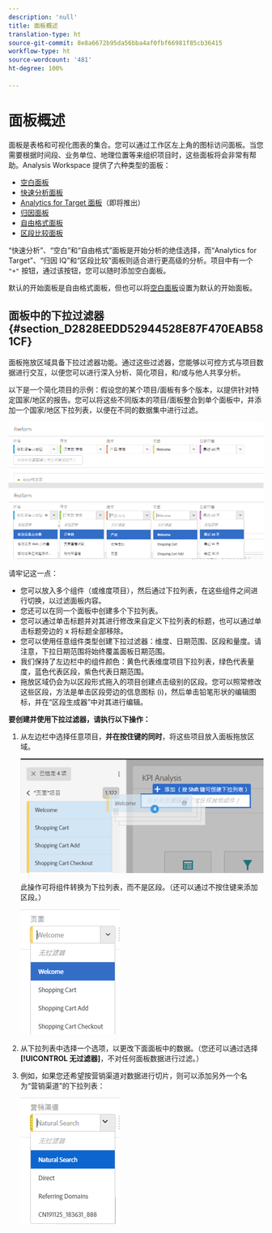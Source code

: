 ```yaml
---
description: 'null'
title: 面板概述
translation-type: ht
source-git-commit: 8e8a6672b95da56bba4af0fbf66981f85cb36415
workflow-type: ht
source-wordcount: '481'
ht-degree: 100%

---
```



# 面板概述

面板是表格和可视化图表的集合。您可以通过工作区左上角的图标访问面板。当您需要根据时间段、业务单位、地理位置等来组织项目时，这些面板将会非常有帮助。Analysis Workspace 提供了六种类型的面板：

* [空白面板](blank-panel.md)
* [快速分析面板](quickinsight.md)
* [Analytics for Target 面板](a4t-panel.md)（即将推出）
* [归因面板](attribution.md)
* [自由格式面板](freeform-panel.md)
* [区段比较面板](c-segment-comparison/segment-comparison.md)

“快速分析”、“空白”和“自由格式”面板是开始分析的绝佳选择，而“Analytics for Target”、“归因 IQ”和“区段比较”面板则适合进行更高级的分析。项目中有一个 `"+"` 按钮，通过该按钮，您可以随时添加空白面板。

默认的开始面板是自由格式面板，但也可以将[空白面板](/help/analyze/analysis-workspace/c-panels/blank-panel.md)设置为默认的开始面板。

## 面板中的下拉过滤器 {#section_D2828EEDD52944528E87F470EAB581CF}

面板拖放区域具备下拉过滤器功能。通过这些过滤器，您能够以可控方式与项目数据进行交互，以便您可以进行深入分析、简化项目，和/或与他人共享分析。

以下是一个简化项目的示例：假设您的某个项目/面板有多个版本，以提供针对特定国家/地区的报告。您可以将这些不同版本的项目/面板整合到单个面板中，并添加一个国家/地区下拉列表，以便在不同的数据集中进行过滤。

![](assets/dropdowns.png)

请牢记这一点：

* 您可以放入多个组件（或维度项目），然后通过下拉列表，在这些组件之间进行切换，以过滤面板内容。
* 您还可以在同一个面板中创建多个下拉列表。
* 您可以通过单击标题并对其进行修改来自定义下拉列表的标题，也可以通过单击标题旁边的 x 将标题全部移除。
* 您可以使用任意组件类型创建下拉过滤器：维度、日期范围、区段和量度。请注意，下拉日期范围将始终覆盖面板日期范围。
* 我们保持了左边栏中的组件颜色：黄色代表维度项目下拉列表，绿色代表量度，蓝色代表区段，紫色代表日期范围。
* 拖放区域仍会为以区段形式拖入的项目创建点击级别的区段。您可以照常修改这些区段，方法是单击区段旁边的信息图标 (i)，然后单击铅笔形状的编辑图标，并在“区段生成器”中对其进行编辑。

**要创建并使用下拉过滤器，请执行以下操作：**

1. 从左边栏中选择任意项目，**并在按住键的同时**，将这些项目放入面板拖放区域。

   ![](assets/create_dropdown.png)

   此操作可将组件转换为下拉列表，而不是区段。（还可以通过不按住键来添加区段。）

   ![](assets/dropdown.png)

1. 从下拉列表中选择一个选项，以更改下面面板中的数据。（您还可以通过选择&#x200B;**[!UICONTROL 无过滤器]**，不对任何面板数据进行过滤。）
1. 例如，如果您还希望按营销渠道对数据进行切片，则可以添加另外一个名为“营销渠道”的下拉列表：

   ![](assets/mc_dropdown.png)

